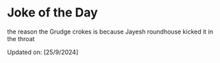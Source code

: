# Joke of the Day

<!-- #joke -->
the reason the Grudge crokes is because Jayesh roundhouse kicked it in the throat

Updated on: [25/9/2024]
<!-- #jokeEnd -->